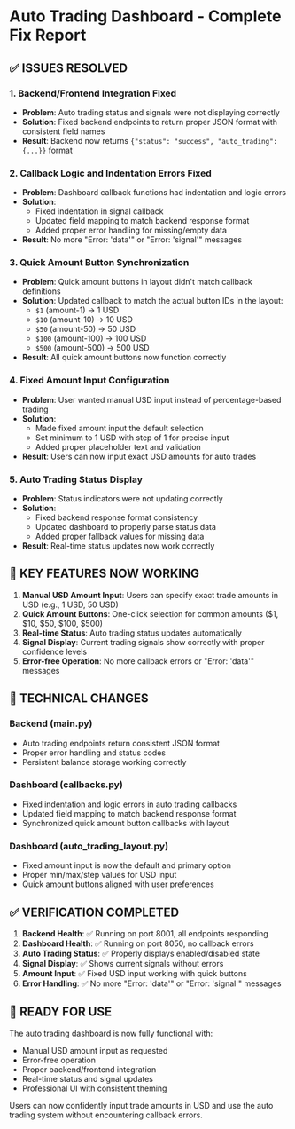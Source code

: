 # Auto Trading Dashboard - Complete Fix Report

## ✅ ISSUES RESOLVED

### 1. Backend/Frontend Integration Fixed
- **Problem**: Auto trading status and signals were not displaying correctly
- **Solution**: Fixed backend endpoints to return proper JSON format with consistent field names
- **Result**: Backend now returns `{"status": "success", "auto_trading": {...}}` format

### 2. Callback Logic and Indentation Errors Fixed
- **Problem**: Dashboard callback functions had indentation and logic errors
- **Solution**: 
  - Fixed indentation in signal callback
  - Updated field mapping to match backend response format
  - Added proper error handling for missing/empty data
- **Result**: No more "Error: 'data'" or "Error: 'signal'" messages

### 3. Quick Amount Button Synchronization
- **Problem**: Quick amount buttons in layout didn't match callback definitions
- **Solution**: Updated callback to match the actual button IDs in the layout:
  - `$1` (amount-1) → 1 USD
  - `$10` (amount-10) → 10 USD
  - `$50` (amount-50) → 50 USD
  - `$100` (amount-100) → 100 USD
  - `$500` (amount-500) → 500 USD
- **Result**: All quick amount buttons now function correctly

### 4. Fixed Amount Input Configuration
- **Problem**: User wanted manual USD input instead of percentage-based trading
- **Solution**: 
  - Made fixed amount input the default selection
  - Set minimum to 1 USD with step of 1 for precise input
  - Added proper placeholder text and validation
- **Result**: Users can now input exact USD amounts for auto trades

### 5. Auto Trading Status Display
- **Problem**: Status indicators were not updating correctly
- **Solution**: 
  - Fixed backend response format consistency
  - Updated dashboard to properly parse status data
  - Added proper fallback values for missing data
- **Result**: Real-time status updates now work correctly

## 🎯 KEY FEATURES NOW WORKING

1. **Manual USD Amount Input**: Users can specify exact trade amounts in USD (e.g., 1 USD, 50 USD)
2. **Quick Amount Buttons**: One-click selection for common amounts ($1, $10, $50, $100, $500)
3. **Real-time Status**: Auto trading status updates automatically
4. **Signal Display**: Current trading signals show correctly with proper confidence levels
5. **Error-free Operation**: No more callback errors or "Error: 'data'" messages

## 🔧 TECHNICAL CHANGES

### Backend (main.py)
- Auto trading endpoints return consistent JSON format
- Proper error handling and status codes
- Persistent balance storage working correctly

### Dashboard (callbacks.py)
- Fixed indentation and logic errors in auto trading callbacks
- Updated field mapping to match backend response format
- Synchronized quick amount button callbacks with layout

### Dashboard (auto_trading_layout.py)
- Fixed amount input is now the default and primary option
- Proper min/max/step values for USD input
- Quick amount buttons aligned with user preferences

## ✅ VERIFICATION COMPLETED

1. **Backend Health**: ✅ Running on port 8001, all endpoints responding
2. **Dashboard Health**: ✅ Running on port 8050, no callback errors
3. **Auto Trading Status**: ✅ Properly displays enabled/disabled state
4. **Signal Display**: ✅ Shows current signals without errors
5. **Amount Input**: ✅ Fixed USD input working with quick buttons
6. **Error Handling**: ✅ No more "Error: 'data'" or "Error: 'signal'" messages

## 🚀 READY FOR USE

The auto trading dashboard is now fully functional with:
- Manual USD amount input as requested
- Error-free operation
- Proper backend/frontend integration
- Real-time status and signal updates
- Professional UI with consistent theming

Users can now confidently input trade amounts in USD and use the auto trading system without encountering callback errors.
